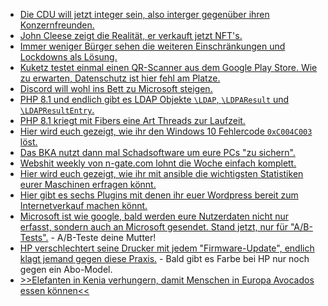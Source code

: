 * [Die CDU will jetzt integer sein, also interger gegenüber ihren Konzernfreunden.](https://blog.fefe.de/?ts=9ea6a0b9)
* [John Cleese zeigt die Realität, er verkauft jetzt NFT's.](https://blog.fefe.de/?ts=9ea91b7a)
* [Immer weniger Bürger sehen die weiteren Einschränkungen und Lockdowns als Lösung.](https://www.henning-uhle.eu/informatik/1-jahr-home-office-ich-hab-die-nase-voll)
* [Kuketz testet einmal einen QR-Scanner aus dem Google Play Store. Wie zu erwarten, Datenschutz ist hier fehl am Platze.](https://www.kuketz-blog.de/qr-barcode-scanner-qr-scanner-app-die-deine-privatsphaere-nicht-respektiert/)
* [Discord will wohl ins Bett zu Microsoft steigen.](https://www.borncity.com/blog/2021/03/23/discord-in-verkaufsverhandlungen-schlgt-microsoft-fr-10-milliarden-zu/)
* [PHP 8.1 und endlich gibt es LDAP Objekte `\LDAP`, `\LDPAResult` und `\LDAPResultEntry`.](https://php.watch/version/8.1/LDAP-resource)
* [PHP 8.1 kriegt mit Fibers eine Art Threads zur Laufzeit.](https://php.watch/versions/8.1/fibers)
* [Hier wird euch gezeigt, wie ihr den Windows 10 Fehlercode `0xC004C003` löst.](https://www.bleepingcomputer.com/news/microsoft/microsoft-shares-workaround-for-0xc004c003-windows-10-activation-errors/)
* [Das BKA nutzt dann mal Schadsoftware um eure PCs "zu sichern".](https://netzpolitik.org/2021/schadsoftware-bereinigung-bka-nutzt-emotet-takedown-als-tueroeffner-fuer-mehr-befugnisse-und-neue-gesetze/)
* [Webshit weekly von n-gate.com lohnt die Woche einfach komplett.](http://n-gate.com/hackernews/2021/03/21/0/)
* [Hier wird euch gezeigt, wie ihr mit ansible die wichtigsten Statistiken eurer Maschinen erfragen könnt.](https://opensource.com/article/21/3/ansible-sysadmin)
* [Hier gibt es sechs Plugins mit denen ihr euer Wordpress bereit zum Internetverkauf machen könnt.](https://opensource.com/article/21/3/wordpress-plugins-retail)
* [Microsoft ist wie google, bald werden eure Nutzerdaten nicht nur erfasst, sondern auch an Microsoft gesendet. Stand jetzt, nur für "A/B-Tests".](https://www.borncity.com/blog/2021/03/22/windows-10-kommt-edge-als-neue-spyware/) - A/B-Teste deine Mutter!
* [HP verschlechtert seine Drucker mit jedem "Firmware-Update", endlich klagt jemand gegen diese Praxis.](https://www.borncity.com/blog/2021/03/22/sammelklage-gegen-hp-wegen-geblockter-drucker-cartridges/) - Bald gibt es Farbe bei HP nur noch gegen ein Abo-Model.
* [>>Elefanten in Kenia verhungern, damit Menschen in Europa Avocados essen können<<](https://netzfrauen.org/2021/03/21/africa-19/)
